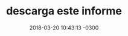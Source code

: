 ---
layout: file
title:  "descarga este informe"
description: ""
date:   2018-03-20 10:43:13 -0300
categories: archivo
url_download: https://denunciacorrupcion.cl/assets/files/informe_01.pdf
published: true
---